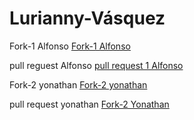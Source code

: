# Lurianny-Vásquez


Fork-1 Alfonso
[Fork-1 Alfonso](https://github.com/Lurianny/Desafio_latam_prueba_modulo1#)

pull reguest Alfonso
[pull request 1 Alfonso](https://github.com/ALFONSOMUJICAS/Desafio_latam_prueba_modulo1/pull/2)


Fork-2 yonathan
[Fork-2 yonathan](https://github.com/Lurianny/PortafolioCV)

pull request yonathan
[Fork-2 Yonathan](https://github.com/yonacamposs86/PortafolioCV/pull/2)


